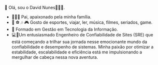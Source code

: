 👋 Olá, sou o David Nunes👨🏽‍💻.  

- 👨‍👩‍👦 Pai, apaixonado pela minha família. 
- 📖 ⚽ 🎶 🎮 Gosto de esportes, viajar, ler, música, filmes, seriados, game.
- 🔋 Formado em Gestão em Tecnologia da Informação.
- 💻🐧Um entusiasmado Engenheiro de Confiabilidade de Sites (SRE) que está começando a trilhar sua jornada nesse emocionante mundo da confiabilidade e desempenho de sistemas. Minha paixão por otimizar a estabilidade, escalabilidade e eficiência está me impulsionando a mergulhar de cabeça nessa nova aventura.
